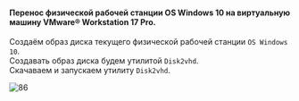 #### Перенос физической рабочей станции OS Windows 10 на виртуальную машину VMware® Workstation 17 Pro.

Создаём образ диска текущего физической рабочей станции ``OS Windows 10``. <br>
Cоздавать образ диска будем утилитой ``Disk2vhd``.<br>
Скачаваем и запускаем утилиту ``Disk2vhd``.

![86](https://github.com/tvgVita69/Linux_begin/assets/98489171/37a77cc5-e130-4bf6-888f-ff7b3cb4a790)
